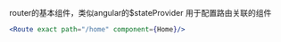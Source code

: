 router的基本组件，类似angular的$stateProvider
用于配置路由关联的组件

``` jsx
<Route exact path="/home" component={Home}/>
```